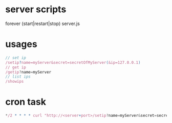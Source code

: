 # server scripts
forever (start|restart|stop) server.js

# usages
```js
// set ip
/setip?name=myServer&secret=secretOfMyServer(&ip=127.0.0.1)
// get ip
/getip?name=myServer
// list ips
/showips
```

# cron task
```js
*/2 * * * * curl "http://<server+port>/setip?name=myServer&secret=secretOfMyServer"
```
